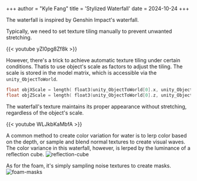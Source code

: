 +++
author = "Kyle Fang"
title = 'Stylized Waterfall'
date = 2024-10-24
+++

The waterfall is inspired by Genshin Impact's waterfall.

Typically, we need to set texture tiling manually to prevent unwanted stretching.

{{< youtube  yZI0pg8Zf8k >}}

However, there's a trick to achieve automatic texture tiling under certain conditions. Thatis to use object's scale as factors to adjust the tiling. The scale is stored in the model matrix, which is accessible via the `unity_ObjectToWorld`.

```c
float objXScale = length( float3(unity_ObjectToWorld[0].x, unity_ObjectToWorld[1].x, unity_ObjectToWorld[2].x) );  
float objZScale = length( float3(unity_ObjectToWorld[0].z, unity_ObjectToWorld[1].z, unity_ObjectToWorld[2].z) );
```

The waterfall's texture maintains its proper appearance without stretching, regardless of the object's scale.

{{< youtube WLJkbKaMbfA >}}


A common method to create color variation for water is to lerp color based on the depth, or sample and blend normal textures to create visual waves.
The color variance in this waterfall, however, is lerped by the luminance of a reflection cube.
![reflection-cube](/reflection-trick.png)

As for the foam, it's simply sampling noise textures to create masks.
![foam-masks](/foam-mask.png)